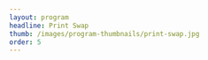 ```yaml
---
layout: program
headline: Print Swap
thumb: /images/program-thumbnails/print-swap.jpg
order: 5
---
```


